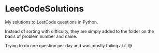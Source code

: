 # LeetCodeSolutions
My solutions to LeetCode questions in Python.

Instead of sorting with difficulty, they are simply added to the folder on the basis of problem number and name.

Trying to do one question per day and was mostly failing at it 😅
